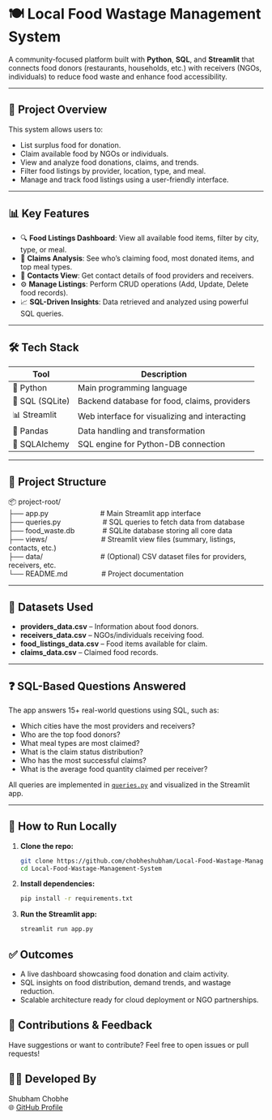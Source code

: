 # 🍽️ Local Food Wastage Management System

A community-focused platform built with **Python**, **SQL**, and **Streamlit** that connects food donors (restaurants, households, etc.) with receivers (NGOs, individuals) to reduce food waste and enhance food accessibility.

---

## 🧠 Project Overview

This system allows users to:
- List surplus food for donation.
- Claim available food by NGOs or individuals.
- View and analyze food donations, claims, and trends.
- Filter food listings by provider, location, type, and meal.
- Manage and track food listings using a user-friendly interface.

---

## 📊 Key Features

- 🔍 **Food Listings Dashboard**: View all available food items, filter by city, type, or meal.
- 🧾 **Claims Analysis**: See who’s claiming food, most donated items, and top meal types.
- 📇 **Contacts View**: Get contact details of food providers and receivers.
- ⚙️ **Manage Listings**: Perform CRUD operations (Add, Update, Delete food records).
- 📈 **SQL-Driven Insights**: Data retrieved and analyzed using powerful SQL queries.

---

## 🛠️ Tech Stack

| Tool | Description |
|------|-------------|
| 🐍 Python | Main programming language |
| 🧮 SQL (SQLite) | Backend database for food, claims, providers |
| 📊 Streamlit | Web interface for visualizing and interacting |
| 🧠 Pandas | Data handling and transformation |
| 🧵 SQLAlchemy | SQL engine for Python-DB connection |

---

## 📁 Project Structure

📦 project-root/\
├── app.py &nbsp;&nbsp;&nbsp;&nbsp;&nbsp;&nbsp;&nbsp;&nbsp;&nbsp;&nbsp;&nbsp;&nbsp;&nbsp;&nbsp;&nbsp;&nbsp;&nbsp;&nbsp;&nbsp;&nbsp;&nbsp;&nbsp;&nbsp;&nbsp;             # Main Streamlit app interface\
├── queries.py &nbsp;&nbsp;&nbsp;&nbsp;&nbsp;&nbsp;&nbsp;&nbsp;&nbsp;&nbsp;&nbsp;&nbsp;&nbsp;&nbsp;&nbsp;&nbsp;&nbsp;&nbsp;&nbsp;         # SQL queries to fetch data from database\
├── food_waste.db &nbsp;&nbsp;&nbsp;&nbsp;&nbsp;&nbsp;&nbsp;&nbsp;&nbsp;&nbsp;&nbsp;&nbsp;      # SQLite database storing all core data\
├── views/ &nbsp;&nbsp;&nbsp;&nbsp;&nbsp;&nbsp;&nbsp;&nbsp;&nbsp;&nbsp;&nbsp;&nbsp;&nbsp;&nbsp;&nbsp;&nbsp;&nbsp;&nbsp;&nbsp;&nbsp;&nbsp;&nbsp;&nbsp;&nbsp;&nbsp;            # Streamlit view files (summary, listings, contacts, etc.)\
├── data/ &nbsp;&nbsp;&nbsp;&nbsp;&nbsp;&nbsp;&nbsp;&nbsp;&nbsp;&nbsp;&nbsp;&nbsp;&nbsp;&nbsp;&nbsp;&nbsp;&nbsp;&nbsp;&nbsp;&nbsp;&nbsp;&nbsp;&nbsp;&nbsp;&nbsp;&nbsp;&nbsp;              # (Optional) CSV dataset files for providers, receivers, etc.\
└── README.md &nbsp;&nbsp;&nbsp;&nbsp;&nbsp;&nbsp;&nbsp;&nbsp;&nbsp;&nbsp;&nbsp;&nbsp;&nbsp;&nbsp;&nbsp;          # Project documentation

---

## 📂 Datasets Used

- **providers_data.csv** – Information about food donors.
- **receivers_data.csv** – NGOs/individuals receiving food.
- **food_listings_data.csv** – Food items available for claim.
- **claims_data.csv** – Claimed food records.

---

## ❓ SQL-Based Questions Answered

The app answers 15+ real-world questions using SQL, such as:
- Which cities have the most providers and receivers?
- Who are the top food donors?
- What meal types are most claimed?
- What is the claim status distribution?
- Who has the most successful claims?
- What is the average food quantity claimed per receiver?

All queries are implemented in [`queries.py`](queries.py) and visualized in the Streamlit app.

---

## 🚀 How to Run Locally

1. **Clone the repo:**
   ```bash
   git clone https://github.com/chobheshubham/Local-Food-Wastage-Management-System.git
   cd Local-Food-Wastage-Management-System

2. **Install dependencies:**
   ```bash
   pip install -r requirements.txt
   
3. **Run the Streamlit app:**
   ```bash
   streamlit run app.py

## ✅ Outcomes
- A live dashboard showcasing food donation and claim activity.
- SQL insights on food distribution, demand trends, and wastage reduction.
- Scalable architecture ready for cloud deployment or NGO partnerships.

## 🙌 Contributions & Feedback
Have suggestions or want to contribute? Feel free to open issues or pull requests!

## 👨‍💻 Developed By
Shubham Chobhe\
🌐 [GitHub Profile](https://github.com/chobheshubham)
